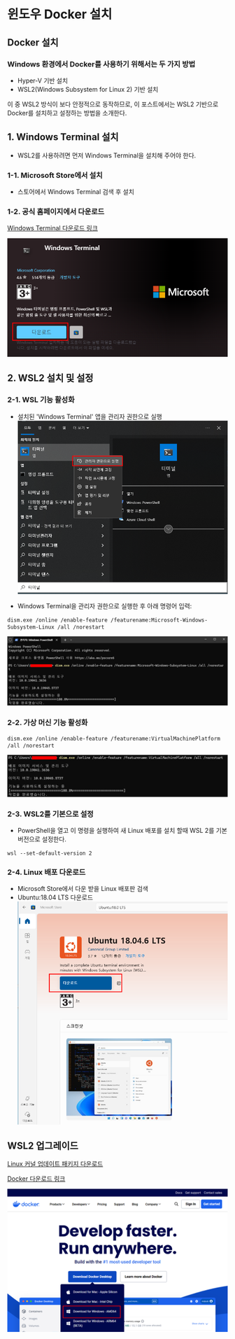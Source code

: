 
# 윈도우 Docker 설치

## Docker 설치
### Windows 환경에서 Docker를 사용하기 위해서는 두 가지 방법
- Hyper-V 기반 설치
- WSL2(Windows Subsystem for Linux 2) 기반 설치

이 중 WSL2 방식이 보다 안정적으로 동작하므로, 이 포스트에서는 WSL2 기반으로 Docker를 설치하고 설정하는 방법을 소개한다.


## 1. Windows Terminal 설치

- WSL2를 사용하려면 먼저 Windows Terminal을 설치해 주어야 한다.

### 1-1. Microsoft Store에서 설치
- 스토어에서 Windows Terminal 검색 후 설치

### 1-2. 공식 홈페이지에서 다운로드
[Windows Terminal 다운로드 링크](https://www.microsoft.com/ko-kr/p/windows-terminal/9n0dx20hk701?rtc=1&activetab=pivot:overviewtab)

![](https://github.com/dididiri1/TIL/blob/main/Docker/images/02.png?raw=true)

## 2. WSL2 설치 및 설정
### 2-1. WSL 기능 활성화
- 설치된 'Windows Terminal' 앱을 관리자 권한으로 실행
![](https://github.com/dididiri1/TIL/blob/main/Docker/images/03.png?raw=true)


- Windows Terminal을 관리자 권한으로 실행한 후 아래 명령어 입력:
```
dism.exe /online /enable-feature /featurename:Microsoft-Windows-Subsystem-Linux /all /norestart
```
![](https://github.com/dididiri1/TIL/blob/main/Docker/images/04.png?raw=true)

### 2-2. 가상 머신 기능 활성화
```
dism.exe /online /enable-feature /featurename:VirtualMachinePlatform /all /norestart
```

![](https://github.com/dididiri1/TIL/blob/main/Docker/images/05.png?raw=true)

### 2-3. WSL2를 기본으로 설정
- PowerShell을 열고 이 명령을 실행하여 새 Linux 배포를 설치 할때 WSL 2를 기본 버전으로 설정한다.
```
wsl --set-default-version 2
```

### 2-4. Linux 배포 다운로드
- Microsoft Store에서 다운 받을 Linux 배포판 검색
- Ubuntu:18.04 LTS 다운로드
![](https://github.com/dididiri1/TIL/blob/main/Docker/images/07.png?raw=true)


## WSL2 업그레이드

[Linux 커널 업데이트 패키지 다운로드](https://wslstorestorage.blob.core.windows.net/wslblob/wsl_update_x64.msi)

[Docker 다운로드 링크](https://www.docker.com/)

![](https://github.com/dididiri1/TIL/blob/main/Docker/images/06.png?raw=true)

